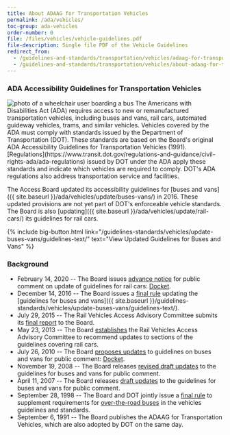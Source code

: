 ```yaml
---
title: About ADAAG for Transportation Vehicles
permalink: /ada/vehicles/
toc-group: ada-vehicles
order-number: 0
file: /files/vehicles/vehicle-guidelines.pdf
file-description: Single file PDF of the Vehicle Guidelines
redirect_from:
  - /guidelines-and-standards/transportation/vehicles/adaag-for-transportation-vehicles/
  - /guidelines-and-standards/transportation/vehicles/about-adaag-for-transportation-vehicles/
---
```

### ADA Accessibility Guidelines for Transportation Vehicles

<img src="{{site.baseurl}}/images/stock/transportation.jpg" class="img-right shadow radius-lg" alt="photo of  a wheelchair user boarding a bus" />
The Americans with Disabilities Act (ADA) requires access to new or remanufactured transportation vehicles, including buses and vans, rail cars, automated guideway vehicles, trams, and similar vehicles. Vehicles covered by the ADA must comply with standards issued by the Department of Transportation (DOT). These standards are based on the Board's original ADA Accessibility Guidelines for Transportation Vehicles (1991). [Regulations](https://www.transit.dot.gov/regulations-and-guidance/civil-rights-ada/ada-regulations) issued by DOT under the ADA apply these standards and indicate which vehicles are required to comply.  DOT's ADA regulations also address transportation service and facilities.

The Access Board updated its accessibility guidelines for [buses and vans]({{ site.baseurl }}/ada/vehicles/update/buses-vans/) in 2016.  These updated provisions are not yet part of DOT's enforceable vehicle standards. The Board is also [updating]({{ site.baseurl }}/ada/vehicles/update/rail-cars/) its guidelines for rail cars.

{% include big-button.html link="/guidelines-standards/vehicles/update-buses-vans/guidelines-text/" text="View Updated Guidelines for Buses and Vans" %}

### Background

- February 14, 2020 -- The Board issues [advance notice](https://www.regulations.gov/document?D=ATBCB-2020-0002-0001) for public comment on update of guidelines for rail cars: [Docket](https://www.regulations.gov/document?D=ATBCB-2020-0002-0001/).
- December 14, 2016 -- The Board issues a [final rule](https://www.regulations.gov/document?D=ATBCB-2010-0004-0092) updating the [guidelines for buses and vans]({{ site.baseurl }}/guidelines-standards/vehicles/update-buses-vans/guidelines-text/).
- July 29, 2015 -- The Rail Vehicles Access Advisory Committee submits its [final report](https://www.regulations.gov/document?D=ATBCB-2013-0006-0179) to the Board.
- May 23, 2013 -- The Board [establishes](https://www.regulations.gov/document?D=ATBCB-2013-0006-0010) the Rail Vehicles Access Advisory Committee to recommend updates to sections of the guidelines covering rail cars.
- July 26, 2010 -- The Board [proposes updates](https://www.regulations.gov/document?D=ATBCB-2010-0004-0001) to guidelines on buses and vans for public comment: [Docket](https://www.regulations.gov/docket?D=ATBCB-2010-0004).
- November 19, 2008 -- The Board releases [revised draft updates](https://www.regulations.gov/document?D=ATBCB-2007-0006-0002) to the guidelines for buses and vans for public comment.
- April 11, 2007 -- The Board releases [draft updates](https://www.regulations.gov/document?D=ATBCB-2007-0006-0001) to the guidelines for buses and vans for public comment.
- September 28, 1998 -- The Board and DOT jointly issue a [final rule](https://www.federalregister.gov/documents/1998/09/28/98-25420/americans-with-disabilities-act-accessibility-guidelines-for-transportation-vehicles-over-the-road) to supplement requirements for [over-the-road buses](https://www.federalregister.gov/documents/1998/09/28/98-25420/americans-with-disabilities-act-accessibility-guidelines-for-transportation-vehicles-over-the-road) in the vehicles guidelines and standards.
- September 6, 1991 -- The Board publishes the ADAAG for Transportation Vehicles, which are also adopted by DOT on the same day.
